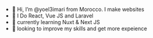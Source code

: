 - 👋 Hi, I’m @yoel3imari from Morocco. I make websites
- 👀 I Do React, Vue JS and Laravel
- 🌱 currently learning Nuxt & Next JS
- 💞️ looking to improve my skills and get more expeience

